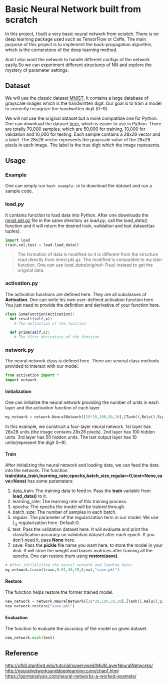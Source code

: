 # Basic Neural Network built from scratch

In this project, I built a very basic neural network from scratch. There is no deep learning package used such as TensorFlow or Caffe. The main purpose of this project is to implement the back-propagation algorithm, which is the cornerstone of the deep learning method.  

And I also want the network to handle different configs of the network easily.So we can experiment different structures of NN and explore the mystery of parameter settings.

## Dataset
We will use the classic dataset [MNIST](http://yann.lecun.com/exdb/mnist/). It contains a large database of grayscale images which is the handwritten digit. Our goal is to train a model to correctly recognize the handwritten digit (0~9).   

We will not use the original dataset but a more compatible one for Python. One can download the dataset [here](http://deeplearning.net/data/mnist/mnist.pkl.gz), which is easier to use in Python. There are totally 70,000 samples, which are 50,000 for training, 10,000 for validation and 10,000 for testing. Each sample contains a 28x28 vector and a label. The 28x28 vector represents the grayscale value of the 28x28 pixels in each image. The label is the true digit which the image represents.


## Usage

### Example

One can simply run ```bash example.sh``` to download the dataset and run a sample code.

### load.py

It contains function to load data into Python. After one downloads the [mnist.pkl.gz](http://deeplearning.net/data/mnist/mnist.pkl.gz) file in the same directory as *load.py*, call the *load_data()* function and it will return the desired train, validation and test dataset(as tuples).

```python
import load
train,val,test = load.load_data()
```
> The formation of data is modified so it is different from the structure read directly from mnist.pkl.gz. The modified is compatible to my later function. One can use *load_data(original=True)* instead to get the original data.

### activation.py

The activation functions are defined here. They are all subclasses of **Activation**. One can write his own user-defined activation function here. You just need to provide the definition and derivative of your function here.

```python
class SomeFunction(Activation):
  def result(self,x):
    # The definition of the function

  def prime(self,x):
    # The first derivative of the function
```

### network.py

The neural network class is defined here. There are several class methods provided to interact with our model.
```python
from activation import *
import network
```

#### Initialization

One can initialize the neural network providing the number of units in each layer and the activation function of each layer.    

```python
my_network = network.NeuralNetwork([28*28,100,50,10],[Tanh(),Relu(),Sigmoid()])
```
In this example, we construct a four-layer neural network. 1st layer has 28x28 units (the image contains 28x28 pixels). 2nd layer has 100 hidden units. 3rd layer has 50 hidden units. The last output layer has 10 units(represent the digit 0~9).

#### Train

After initializing the neural network and loading data, we can feed the data into the network. The function **train(data_train,learning_rate,epochs,batch_size,regular=0,test=None,save=None)** has some parameters:
1. data_train: The training data to feed in. Pass the **train** variable from **load_data()** to it.
2. learning_rate: The learning rate of this training process.
3. epochs: The epochs the model will be trained through.
4. batch_size: The number of samples in each batch.
5. regular: The parameter of the regularization term in our model. We use $L_2$ regularization here. Default:0.
6. test: Pass the validation dataset here. It will evaluate and print the classification accuracy on validation dataset after each epoch. If you don't need it, pass **None** here.
7. save: Pass the **pickle** file name you want here, to store the model in your disk. It will store the weight and biases matrices after training all the epochs. One can restore them using **restore(save)**.

```python
# After initializing the neural network and loading data:
my_network.train(train,0.01,30,20,0,val,"save.pkl")
```

#### Restore
The function helps restore the former trained model.
```python
new_network = network.NeuralNetwork([28*28,100,50,10],[Tanh(),Relu(),Sigmoid()])
new_network.restore("save.pkl")
```

#### Evaluation
The function to evaluate the accuracy of the model on given dataset.
```python
new_network.eval(test)
```

## Reference
http://ufldl.stanford.edu/tutorial/supervised/MultiLayerNeuralNetworks/
http://neuralnetworksanddeeplearning.com/chap1.html    
https://gormanalysis.com/neural-networks-a-worked-example/
